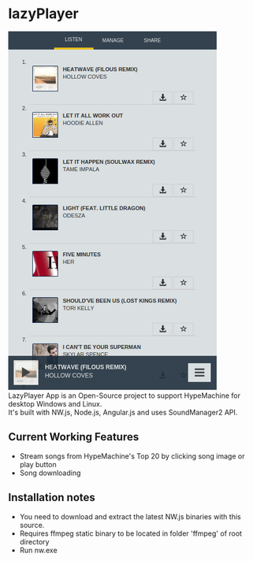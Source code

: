 # lazyPlayer
![alt tag](https://raw.githubusercontent.com/allenthich/lazyPlayer/master/lazyPlayerProgress.png)
<br>
LazyPlayer App is an Open-Source project to support HypeMachine for desktop Windows and Linux. <br>
It's built with NW.js, Node.js, Angular.js and uses SoundManager2 API.

## Current Working Features

- Stream songs from HypeMachine's Top 20 by clicking song image or play button
- Song downloading

## Installation notes

* You need to download and extract the latest NW.js binaries with this source.
* Requires ffmpeg static binary to be located in folder 'ffmpeg' of root directory
* Run nw.exe
